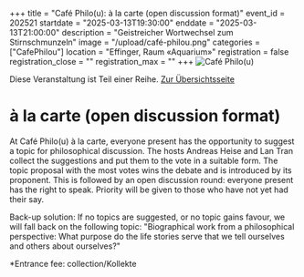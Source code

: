 +++
title = "Café Philo(u): à la carte (open discussion format)"
event_id = 202521
startdate = "2025-03-13T19:30:00"
enddate = "2025-03-13T21:00:00"
description = "Geistreicher Wortwechsel zum Stirnschmunzeln"
image = "/upload/café-philou.png"
categories = ["CafePhilou"]
location = "Effinger, Raum «Aquarium»"
registration = false
registration_close = ""
registration_max = ""
+++
![Café Philo(u)](/upload/café-philou.png)
       
Diese Veranstaltung ist Teil einer Reihe. [Zur Übersichtsseite](/cafephilou/#t)

# à la carte (open discussion format)

At Café Philo(u) à la carte, everyone present has the opportunity to suggest a topic for philosophical discussion. The hosts Andreas Heise and Lan Tran collect the suggestions and put them to the vote in a suitable form. The topic proposal with the most votes wins the debate and is introduced by its proponent. This is followed by an open discussion round: everyone present has the right to speak. Priority will be given to those who have not yet had their say.

Back-up solution: If no topics are suggested, or no topic gains favour, we will fall back on the following topic: "Biographical work from a philosophical perspective: What purpose do the life stories serve that we tell ourselves and others about ourselves?"

*Entrance fee: collection/Kollekte      

